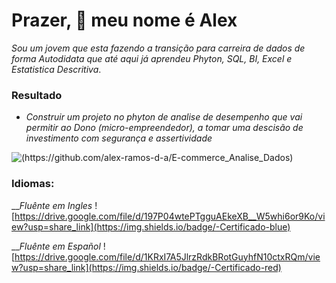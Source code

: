 # Prazer, 👋 meu nome é Alex

*Sou um jovem que esta fazendo a transição para carreira de dados de forma Autodidata que até 
aqui já aprendeu Phyton, SQL, BI, Excel e Estatistica Descritiva*.

### Resultado
* *Construir um projeto no phyton de analise de desempenho que vai permitir ao Dono (micro-empreendedor),
a tomar uma descisão de investimento com segurança e assertividade*

![(https://github.com/alex-ramos-d-a/E-commerce_Analise_Dados)](https://img.shields.io/badge/Github-Projeto%20no%20Phyton-green)

### Idiomas:

 __*Fluênte em Ingles*  ![https://drive.google.com/file/d/197P04wtePTgguAEkeXB__W5whi6or9Ko/view?usp=share_link](https://img.shields.io/badge/-Certificado-blue)
  
 __*Fluênte em Español*  ![https://drive.google.com/file/d/1KRxI7A5JlrzRdkBRotGuyhfN10ctxRQm/view?usp=share_link](https://img.shields.io/badge/-Certificado-red)
